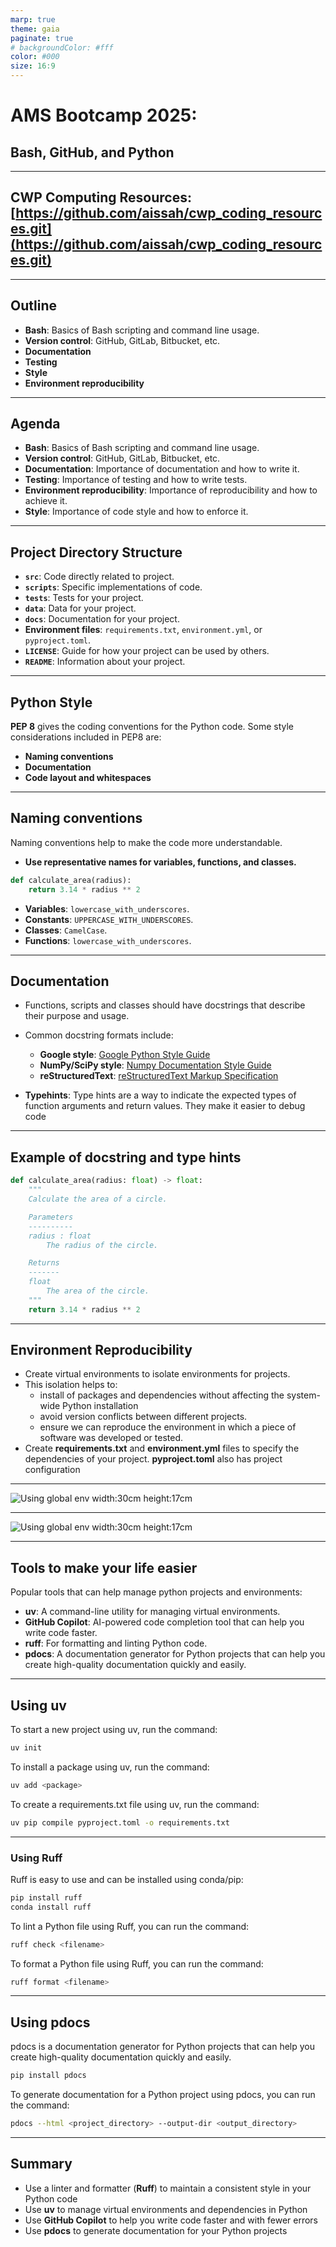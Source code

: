```yaml
---
marp: true
theme: gaia
paginate: true
# backgroundColor: #fff
color: #000
size: 16:9
---
```

<!--
_class: lead
-->
# AMS Bootcamp 2025:
##  Bash, GitHub, and Python

---
<!--
_class: lead
-->

## CWP Computing Resources: [https://github.com/aissah/cwp_coding_resources.git](https://github.com/aissah/cwp_coding_resources.git)

---

## Outline

- **Bash**: Basics of Bash scripting and command line usage.
- **Version control**: GitHub, GitLab, Bitbucket, etc.
- **Documentation**
- **Testing**
- **Style**
- **Environment reproducibility**

---

## Agenda

- **Bash**: Basics of Bash scripting and command line usage.
- **Version control**: GitHub, GitLab, Bitbucket, etc.
- **Documentation**: Importance of documentation and how to write it.
- **Testing**: Importance of testing and how to write tests.
- **Environment reproducibility**: Importance of reproducibility and how to achieve it.
- **Style**: Importance of code style and how to enforce it.

---

## Project Directory Structure

- **`src`**: Code directly related to project.
- **`scripts`**: Specific implementations of code.
- **`tests`**: Tests for your project.
- **`data`**: Data for your project.
- **`docs`**: Documentation for your project.
- **Environment files**: `requirements.txt`, `environment.yml`, or `pyproject.toml`.
- **`LICENSE`**: Guide for how your project can be used by others.
- **`README`**: Information about your project.
<!-- - **.gitignore file**: The file that contains the files and directories that should be ignored by Git. It should be named `.gitignore`. -->

---

## Python Style

**PEP 8** gives the coding conventions for the Python code. Some style considerations included in PEP8 are:

- **Naming conventions**
- **Documentation**
- **Code layout and whitespaces**

---

## Naming conventions

Naming conventions help to make the code more  understandable.

- **Use representative names for variables, functions, and classes.**

```python
def calculate_area(radius):
    return 3.14 * radius ** 2
```

- **Variables**: `lowercase_with_underscores`.
- **Constants**: `UPPERCASE_WITH_UNDERSCORES`.
- **Classes**: `CamelCase`.
- **Functions**: `lowercase_with_underscores`.
<!-- - **Modules**: `lowercase_with_underscores`. -->

<!-- ```python
def my_function():
    pass

class MyClass:
    pass

``` -->

---

## Documentation

- Functions, scripts and classes should have docstrings that describe their purpose and usage.
- Common docstring formats include:
  - **Google style**: [Google Python Style Guide](https://google.github.io/styleguide/pyguide.html)
  - **NumPy/SciPy style**: [Numpy Documentation Style Guide](https://numpydoc.readthedocs.io/en/latest/format.html)
  - **reStructuredText**: [reStructuredText Markup Specification](https://docutils.sourceforge.io/rst.html)
  
- **Typehints**: Type hints are a way to indicate the expected types of function arguments and return values. They make it easier to debug code

---

## Example of docstring and type hints

```python
def calculate_area(radius: float) -> float:
    """
    Calculate the area of a circle.

    Parameters
    ----------
    radius : float
        The radius of the circle.

    Returns
    -------
    float
        The area of the circle.
    """
    return 3.14 * radius ** 2
```

---

## Environment Reproducibility

- Create virtual environments to isolate environments for projects.
- This isolation helps to:
  - install of packages and dependencies without affecting the system-wide Python installation
  - avoid version conflicts between different projects.
  - ensure we can reproduce the environment in which a piece of software was developed or tested.
- Create **requirements.txt** and **environment.yml** files to specify the dependencies of your project. **pyproject.toml** also has project configuration
<!-- - Use **pyproject.toml** to specify the dependencies and project configuration. -->

---

![Using global env width:30cm height:17cm](bin\virtual_env1.png)

---

![Using global env width:30cm height:17cm](bin\virtual_env2.png)

---

## Tools to make your life easier

Popular tools that can help manage python projects and environments:

- **uv**: A command-line utility for managing virtual environments.
- **GitHub Copilot**: AI-powered code completion tool that can help you write code faster.
- **ruff**: For formatting and linting Python code.
- **pdocs**: A documentation generator for Python projects that can help you create high-quality documentation quickly and easily.

---

## Using uv

To start a new project using uv, run the command:

```bash
uv init
```

To install a package using uv, run the command:

```bash
uv add <package>
```

To create a requirements.txt file using uv, run the command:

```bash
uv pip compile pyproject.toml -o requirements.txt
```

---

### Using Ruff

Ruff is easy to use and can be installed using conda/pip:

```bash
pip install ruff
conda install ruff
```

To lint a Python file using Ruff, you can run the command:

```bash
ruff check <filename>
```

To format a Python file using Ruff, you can run the command:

```bash
ruff format <filename>
```

---

## Using pdocs

pdocs is a documentation generator for Python projects that can help you create high-quality documentation quickly and easily.

```bash
pip install pdocs
```

To generate documentation for a Python project using pdocs, you can run the command:

```bash
pdocs --html <project_directory> --output-dir <output_directory>
```

---

## Summary

- Use a linter and formatter (**Ruff**) to maintain a consistent style in your Python code
- Use **uv** to manage virtual environments and dependencies in Python
- Use **GitHub Copilot** to help you write code faster and with fewer errors
- Use **pdocs** to generate documentation for your Python projects
